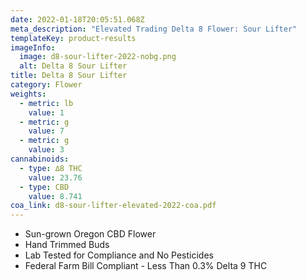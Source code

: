 ```yaml
---
date: 2022-01-18T20:05:51.068Z
meta_description: "Elevated Trading Delta 8 Flower: Sour Lifter"
templateKey: product-results
imageInfo:
  image: d8-sour-lifter-2022-nobg.png
  alt: Delta 8 Sour Lifter
title: Delta 8 Sour Lifter
category: Flower
weights:
  - metric: lb
    value: 1
  - metric: g
    value: 7
  - metric: g
    value: 3
cannabinoids:
  - type: ∆8 THC
    value: 23.76
  - type: CBD
    value: 8.741
coa_link: d8-sour-lifter-elevated-2022-coa.pdf
---
```

* Sun-grown Oregon CBD Flower
* Hand Trimmed Buds
* Lab Tested for Compliance and No Pesticides
* Federal Farm Bill Compliant - Less Than 0.3% Delta 9 THC